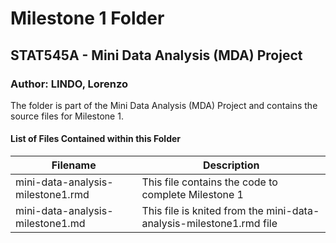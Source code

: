 # Milestone 1 Folder

## STAT545A - Mini Data Analysis (MDA) Project

### Author: LINDO, Lorenzo

The folder is part of the Mini Data Analysis (MDA) Project and contains the source files for Milestone 1.

#### List of Files Contained within this Folder
Filename | Description
---------|------------
mini-data-analysis-milestone1.rmd | This file contains the code to complete Milestone 1
mini-data-analysis-milestone1.md | This file is knited from the mini-data-analysis-milestone1.rmd file

